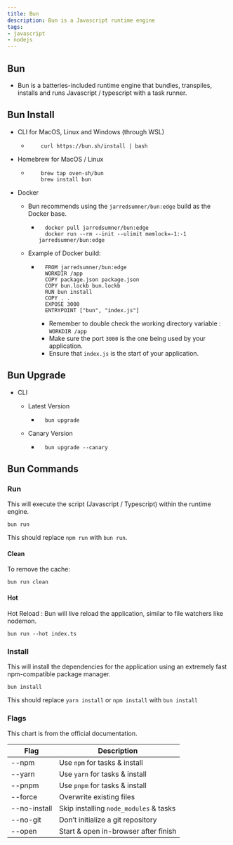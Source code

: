 ```yaml
---
title: Bun
description: Bun is a Javascript runtime engine
tags:
- javascript
- nodejs
---
```


## Bun

- Bun is a batteries-included runtime engine that bundles, transpiles, installs and runs Javascript / typescript with a task runner.

## Bun Install

- CLI for MacOS, Linux and Windows (through WSL)

  - ```shell
        curl https://bun.sh/install | bash
    ```

- Homebrew for MacOS / Linux
  
  - ```shell
        brew tap oven-sh/bun
        brew install bun
    ```

- Docker
  - Bun recommends using the `jarredsumner/bun:edge` build as the Docker base.

    - ```shell
        docker pull jarredsumner/bun:edge
        docker run --rm --init --ulimit memlock=-1:-1 jarredsumner/bun:edge
        ```

  - Example of Docker build:

    - ```shell
        FROM jarredsumner/bun:edge
        WORKDIR /app
        COPY package.json package.json
        COPY bun.lockb bun.lockb
        RUN bun install
        COPY . .
        EXPOSE 3000
        ENTRYPOINT ["bun", "index.js"]
        ```

      - Remember to double check the working directory variable : `WORKDIR /app`
      - Make sure the port `3000` is the one being used by your application.
      - Ensure that `index.js` is the start of your application.

## Bun Upgrade

- CLI
  - Latest Version

    - ```shell
        bun upgrade
      ```

  - Canary Version

    - ```shell
        bun upgrade --canary
        ```

## Bun Commands

### Run

This will execute the script (Javascript / Typescript) within the runtime engine.
  
```shell
bun run
```

This should replace `npm run` with `bun run`.

#### Clean

To remove the cache:

```shell
bun run clean
```

#### Hot

Hot Reload : Bun will live reload the application, similar to file watchers like nodemon.

```shell
bun run --hot index.ts
```

### Install

This will install the dependencies for the application using an extremely fast npm-compatible package manager.

```shell
bun install
```

This should replace `yarn install` or `npm install` with `bun install`

### Flags

This chart is from the official documentation.

| Flag         | Description                            |
| ------------ | -------------------------------------- |
| --npm        | Use `npm` for tasks & install          |
| --yarn       | Use `yarn` for tasks & install         |
| --pnpm       | Use `pnpm` for tasks & install         |
| --force      | Overwrite existing files               |
| --no-install | Skip installing `node_modules` & tasks |
| --no-git     | Don’t initialize a git repository      |
| --open       | Start & open in-browser after finish   |
